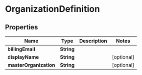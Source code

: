 
# OrganizationDefinition

## Properties
Name | Type | Description | Notes
------------ | ------------- | ------------- | -------------
**billingEmail** | **String** |  | 
**displayName** | **String** |  |  [optional]
**masterOrganization** | **String** |  |  [optional]



